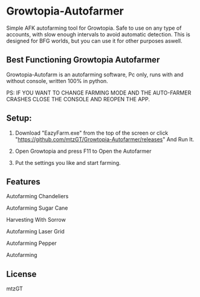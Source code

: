 # Growtopia-Autofarmer
Simple AFK autofarming tool for Growtopia. Safe to use on any type of accounts, with slow enough intervals to avoid automatic detection. This is designed for BFG worlds, but you can use it for other purposes aswell. 

## Best Functioning Growtopia Autofarmer

Growtopia-Autofarm is an autofarming software, Pc only, runs with and without console, written 100% in python.

PS:
IF YOU WANT TO CHANGE FARMING MODE AND THE AUTO-FARMER CRASHES CLOSE THE CONSOLE AND REOPEN THE APP.

## Setup:

1. Download "EazyFarm.exe" from the top of the screen or click "https://github.com/mtzGT/Growtopia-Autofarmer/releases" And Run It.

2. Open Growtopia and press F11 to Open the Autofarmer

3. Put the settings you like and start farming.

## Features

Autofarming Chandeliers

Autofarming Sugar Cane

Harvesting With Sorrow

Autofarming Laser Grid

Autofarming Pepper

Autofarming


## License
mtzGT
